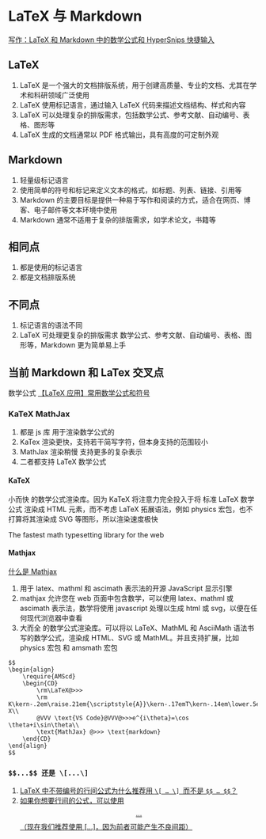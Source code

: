 # LaTeX 与 Markdown

[写作：LaTeX 和 Markdown 中的数学公式和 HyperSnips 快捷输入](https://zhuanlan.zhihu.com/p/496081143)

## LaTeX

1. LaTeX 是一个强大的文档排版系统，用于创建高质量、专业的文档、尤其在学术和科研领域广泛使用
2. LaTeX 使用标记语言，通过输入 LaTeX 代码来描述文档结构、样式和内容
3. LaTeX 可以处理复杂的排版需求，包括数学公式、参考文献、自动编号、表格、图形等
4. LaTeX 生成的文档通常以 PDF 格式输出，具有高度的可定制外观

## Markdown

1. 轻量级标记语言
2. 使用简单的符号和标记来定义文本的格式，如标题、列表、链接、引用等
3. Markdown 的主要目标是提供一种易于写作和阅读的方式，适合在网页、博客、电子邮件等文本环境中使用
4. Markdown 通常不适用于复杂的排版需求，如学术论文，书籍等

## 相同点

1. 都是使用的标记语言
2. 都是文档排版系统

## 不同点

1. 标记语言的语法不同
2. LaTeX 可处理更复杂的排版需求 数学公式、参考文献、自动编号、表格、图形等，Markdown 更为简单易上手

## 当前 Markdown 和 LaTex 交叉点

数学公式 [【LaTeX 应用】常用数学公式和符号](https://zhuanlan.zhihu.com/p/464237097)

### KaTeX MathJax

1. 都是 js 库 用于渲染数学公式的
2. KaTex 渲染更快，支持若干简写字符，但本身支持的范围较小
3. MathJax 渲染稍慢 支持更多的复杂表示
4. 二者都支持 LaTeX 数学公式

#### KaTeX

小而快 的数学公式渲染库。因为 KaTeX 将注意力完全投入于将 标准 LaTeX 数学公式 渲染成 HTML 元素，而不考虑 LaTeX 拓展语法，例如 physics 宏包，也不打算将其渲染成 SVG 等图形，所以渲染速度极快

The fastest math typesetting library for the web

#### Mathjax

[什么是 Mathjax](https://www.osgeo.cn/mathjax/basic/mathjax.html)

1. 用于 latex、mathml 和 ascimath 表示法的开源 JavaScript 显示引擎
2. mathjax 允许您在 web 页面中包含数学，可以使用 latex、mathml 或 ascimath 表示法，数学将使用 javascript 处理以生成 html 或 svg，以便在任何现代浏览器中查看
3. 大而全 的数学公式渲染库。可以将以 LaTeX、MathML 和 AsciiMath 语法书写的数学公式，渲染成 HTML、SVG 或 MathML。并且支持扩展，比如 physics 宏包 和 amsmath 宏包

```
$$
\begin{align}
    \require{AMScd}
    \begin{CD}
        \rm\LaTeX@>>>
        \rm K\kern-.2em\raise.21em{\scriptstyle{A}}\kern-.17emT\kern-.14em\lower.5ex{E}\kern-.115em X\\
        @VVV \text{VS Code}@VVV@>>>e^{i\theta}=\cos \theta+i\sin\theta\\
        \text{MathJax} @>>> \text{markdown}
    \end{CD}
\end{align}
$$
```

### `$$...$$ 还是 \[...\]`

1. [LaTeX 中不带编号的行间公式为什么推荐用 `\[ … \] `而不是 `$$ … $$`？](https://www.zhihu.com/question/27589739)
2. [如果你想要行间的公式，可以使用 $$...$$（现在我们推荐使用 \[...\]，因为前者可能产生不良间距）](https://oi-wiki.org/tools/latex/#%E6%8F%92%E5%85%A5%E5%85%AC%E5%BC%8F)
